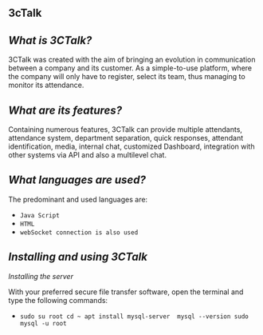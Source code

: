 ## 3cTalk 

## *What is 3CTalk?*

3CTalk was created with the aim of bringing an evolution in communication between a company and its customer. As a simple-to-use platform, where the company will only have to register, select its team, thus managing to monitor its attendance.

## *What are its features?*

Containing numerous features, 3CTalk can provide multiple attendants, attendance system, department separation, quick responses, attendant identification, media, internal chat, customized Dashboard, integration with other systems via API and also a multilevel chat.

## *What languages ​​are used?*

The predominant and used languages ​​are: 
- `Java Script`
- `HTML`
- `webSocket connection is also used`

## *Installing and using 3CTalk*

*Installing the server*

With your preferred secure file transfer software, open the terminal and type the following commands:

- `sudo su root
    cd ~
    apt install mysql-server 
    mysql --version
sudo mysql -u root`

